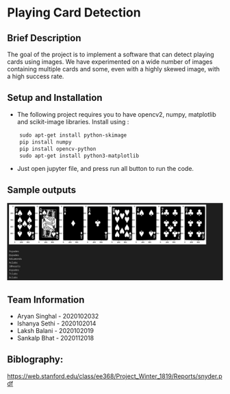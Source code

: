 # Playing Card Detection

## Brief Description

The goal of the project is to implement a software that can detect playing cards using images. We have experimented on a wide number of images containing multiple cards and some, even with a highly skewed image, with a high success rate. 

## Setup and Installation

- The following project requires you to have opencv2, numpy, matplotlib and scikit-image libraries. Install using :
```
    sudo apt-get install python-skimage
    pip install numpy
    pip install opencv-python
    sudo apt-get install python3-matplotlib
```
- Just open jupyter file, and press run all button to run the code. 

## Sample outputs
![image](./data/outs/Screenshot_20221128_235002.png)


## Team Information

- Aryan Singhal - 2020102032
- Ishanya Sethi - 2020102014
- Laksh Balani - 2020102019
- Sankalp Bhat - 2020112018

## Biblography:
https://web.stanford.edu/class/ee368/Project_Winter_1819/Reports/snyder.pdf
